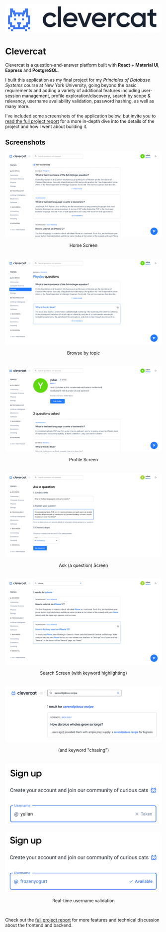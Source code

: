 <img src="assets/logo.png" style="border-radius: 6px; margin: 0 auto"/>

# Clevercat

Clevercat is a question-and-answer platform built with **React** + **Material UI**, **Express** and **PostgreSQL**.

I built this application as my final project for my _Principles of Database Systems_ course at New York University, going beyond the basic requirements and adding a variety of additional features including user-session management, profile exploration/discovery, search by scope & relevancy, username availability validation, password hashing, as well as many more.

I've included some screenshots of the application below, but invite you to [read the full project report](https://docs.google.com/document/d/1zMaOHhK5QVISJhw-zEy4btloMn8hCeytYXa21A--pWg/edit?usp=sharing) for a more in-depth dive into the details of the project and how I went about building it.

## Screenshots

<img src="assets/screenshots/home-screen.png" style="border-radius: 6px; margin: 0 auto"/>
<p align="center">Home Screen</p>

<img src="assets/screenshots/browse-by-topic.png" style="border-radius: 6px; margin: 0 auto; margin-top: 20px"/>
<p align="center">Browse by topic</p>

<img src="assets/screenshots/profile-screen.png" style="border-radius: 6px; margin: 0 auto; margin-top: 20px"/>
<p align="center">Profile Screen</p>

<img src="assets/screenshots/ask-screen.png" style="border-radius: 6px; margin: 0 auto; margin-top: 20px"/>
<p align="center">Ask (a question) Screen</p>

<img src="assets/screenshots/search-4.png" style="border-radius: 6px; margin: 0 auto; margin-top: 20px"/>
<p align="center">Search Screen (with keyword highlighting)</p>

<img src="assets/screenshots/search-3.png" style="border-radius: 6px; margin: 0 auto; margin-top: 20px"/>
<p align="center">(and keyword "chasing")</p>

<img src="assets/screenshots/username-taken.png" style="border-radius: 6px; margin: 0 auto; margin-top: 20px"/>
<img src="assets/screenshots/username-available.png" style="border-radius: 6px; margin: 0 auto; margin-top: 20px"/>
<p align="center">Real-time username validation</p>
<br/>

Check out the [full project report](https://docs.google.com/document/d/1zMaOHhK5QVISJhw-zEy4btloMn8hCeytYXa21A--pWg/edit?usp=sharing) for more features and technical discussion about the frontend and backend.

<br/>
